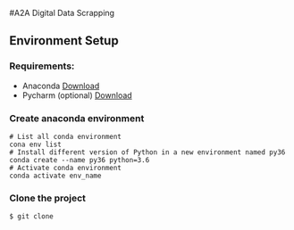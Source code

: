 #A2A Digital Data Scrapping

## Environment Setup
### Requirements:
- Anaconda [Download](https://www.anaconda.com/products/individual-d)
- Pycharm (optional) [Download](https://www.jetbrains.com/pycharm/download/#section=windows)

### Create anaconda environment

```shell
# List all conda environment
cona env list
# Install different version of Python in a new environment named py36
conda create --name py36 python=3.6
# Activate conda environment
conda activate env_name 
```

### Clone the project

```bash
$ git clone
```